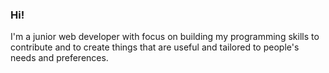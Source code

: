 ### Hi!

I'm a junior web developer with focus on building my programming skills to contribute and to create things that are useful and tailored to people's needs and preferences.
